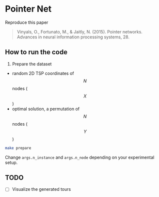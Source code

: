 # Pointer Net

Reproduce this paper
> Vinyals, O., Fortunato, M., & Jaitly, N. (2015). Pointer networks. Advances in neural information processing systems, 28.

## How to run the code

1. Prepare the dataset

- random 2D TSP coordinates of $$N$$ nodes ($$X$$)
- optimal solution, a permutation of $$N$$ nodes ($$Y$$)

```sh
make prepare
```
Change `args.n_instance` and `args.n_node` depending on your experimental setup.


## TODO

- [ ] Visualize the generated tours
